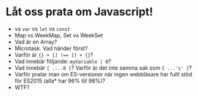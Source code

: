 # Låt oss prata om Javascript!

-  vs `var` vs `let` vs `const`
- Map vs WeekMap, Set vs WeekSet
- Vad är en Array?
- Microtask. Vad händer först?
- Varför är `{} + [] !== [] + {}`?
- Vad innebär följande: `myVariable | 0`?
- Vad innebär `{ ....0 }`? Varför är det inte samma sak som `{ ...'s' }`?
- Varför pratar man om ES-versioner när ingen webbläsare har fullt stöd för ES2015 (alla* har 96% till 98%)?
- WTF?
